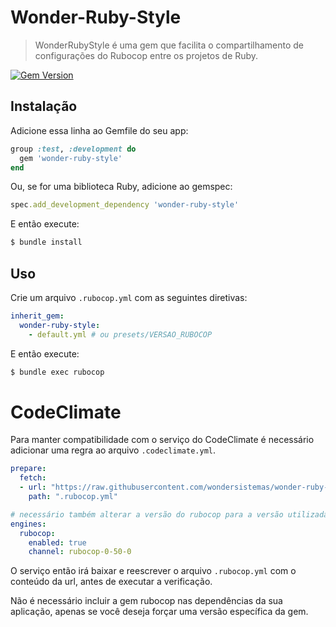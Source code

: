 # Wonder-Ruby-Style

> WonderRubyStyle é uma gem que facilita o compartilhamento de configurações do Rubocop entre os projetos de Ruby.

[![Gem Version](https://badge.fury.io/rb/wonder-ruby-style.svg)](https://badge.fury.io/rb/wonder-ruby-style)

## Instalação

Adicione essa linha ao Gemfile do seu app:

```ruby
group :test, :development do
  gem 'wonder-ruby-style'
end
```

Ou, se for uma biblioteca Ruby, adicione ao gemspec:

```ruby
spec.add_development_dependency 'wonder-ruby-style'
```

E então execute:

```bash
$ bundle install
```

## Uso

Crie um arquivo `.rubocop.yml` com as seguintes diretivas:

```yaml
inherit_gem:
  wonder-ruby-style:
    - default.yml # ou presets/VERSAO_RUBOCOP
```

E então execute:

```bash
$ bundle exec rubocop
```

# CodeClimate

Para manter compatibilidade com o serviço do CodeClimate é necessário adicionar uma regra ao arquivo `.codeclimate.yml`.

```yaml
prepare:
  fetch:
  - url: "https://raw.githubusercontent.com/wondersistemas/wonder-ruby-style/master/.rubocop.yml"
    path: ".rubocop.yml"

# necessário também alterar a versão do rubocop para a versão utilizada
engines:
  rubocop:
    enabled: true
    channel: rubocop-0-50-0
```

O serviço então irá baixar e reescrever o arquivo `.rubocop.yml` com o conteúdo da url, antes de executar a verificação.

Não é necessário incluir a gem rubocop nas dependências da sua aplicação, apenas se você deseja forçar uma versão específica da gem.
